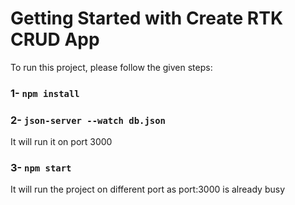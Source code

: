 # Getting Started with Create RTK CRUD App

To run this project, please follow the given steps:

###  1- `npm install`

### 2- `json-server --watch db.json`
It will run it on port 3000
### 3- `npm start` 
It will run the project on different port as port:3000 is already busy

